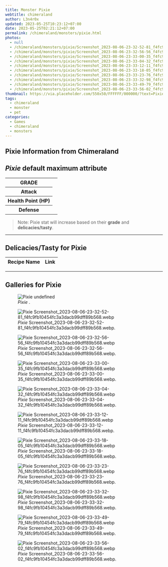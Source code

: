 ```yaml
---
title: Monster Pixie
webtitle: chimeraland
author: L3n4r0x
updated: 2023-05-25T10:23:12+07:00
date: 2023-05-25T02:21:12+07:00
permalink: /chimeraland/monsters/pixie.html
photos:
  - null
  - /chimeraland/monsters/pixie/Screenshot_2023-08-06-23-32-52-81_f4fc9fb10454fc3a3dacb99dff89b568.webp
  - /chimeraland/monsters/pixie/Screenshot_2023-08-06-23-32-56-56_f4fc9fb10454fc3a3dacb99dff89b568.webp
  - /chimeraland/monsters/pixie/Screenshot_2023-08-06-23-33-00-35_f4fc9fb10454fc3a3dacb99dff89b568.webp
  - /chimeraland/monsters/pixie/Screenshot_2023-08-06-23-33-04-32_f4fc9fb10454fc3a3dacb99dff89b568.webp
  - /chimeraland/monsters/pixie/Screenshot_2023-08-06-23-33-12-11_f4fc9fb10454fc3a3dacb99dff89b568.webp
  - /chimeraland/monsters/pixie/Screenshot_2023-08-06-23-33-18-05_f4fc9fb10454fc3a3dacb99dff89b568.webp
  - /chimeraland/monsters/pixie/Screenshot_2023-08-06-23-33-23-76_f4fc9fb10454fc3a3dacb99dff89b568.webp
  - /chimeraland/monsters/pixie/Screenshot_2023-08-06-23-33-32-98_f4fc9fb10454fc3a3dacb99dff89b568.webp
  - /chimeraland/monsters/pixie/Screenshot_2023-08-06-23-33-49-79_f4fc9fb10454fc3a3dacb99dff89b568.webp
  - /chimeraland/monsters/pixie/Screenshot_2023-08-06-23-33-56-02_f4fc9fb10454fc3a3dacb99dff89b568.webp
thumbnail: https://via.placeholder.com/550x50/FFFFFF/000000/?text=Pixie
tags:
  - chimeraland
  - monster
  - pet
categories:
  - Games
  - chimeraland
  - monsters
---
```


<link
  rel="stylesheet"
  href="https://rawcdn.githack.com/dimaslanjaka/Web-Manajemen/870a349/css/bootstrap-5-3-0-alpha3-wrapper.css"
/>
<section id="bootstrap-wrapper">
  <div data-bs-theme="dark">
    <h2>Pixie Information from Chimeraland</h2>
    <h2 id="attribute"><i>Pixie</i> default maximum attribute</h2>
    <div class="row">
      <div class="col mb-2">
        <div class="card">
          <div class="card-body">
            <table>
              <tr>
                <th>GRADE</th>
                <td><br /></td>
              </tr>
              <tr>
                <th>Attack</th>
                <td></td>
              </tr>
              <tr>
                <th>Health Point (HP)</th>
                <td></td>
              </tr>
              <tr>
                <th>Defense</th>
                <td></td>
              </tr>
            </table>
          </div>
        </div>
      </div>
    </div>
    <blockquote class="bd-callout bd-callout-warning">
      Note: Pixie stat will increase based on their <b>grade</b> and
      <b>delicacies/tasty</b>.
    </blockquote>
    <hr />
    <h2 id="delicacies">Delicacies/Tasty for Pixie</h2>
    <div class="card">
      <div class="card-body">
        <div class="table-responsive">
          <table class="table table-striped">
            <thead>
              <tr>
                <th>Recipe Name</th>
                <th>Link</th>
              </tr>
            </thead>
            <tbody></tbody>
          </table>
        </div>
      </div>
    </div>
    <hr />
    <div id="gallery">
      <h2>Galleries for Pixie</h2>
      <div class="row">
        <div class="col-lg-6 col-12">
          <figure>
            <img
              src="https://www.webmanajemen.com/undefined"
              alt="Pixie undefined"
            />
            <figcaption style="word-wrap: break-word">
              <i>Pixie</i> .
            </figcaption>
          </figure>
        </div>
        <div class="col-lg-6 col-12">
          <figure>
            <img
              src="https://www.webmanajemen.com/chimeraland/monsters/pixie/Screenshot_2023-08-06-23-32-52-81_f4fc9fb10454fc3a3dacb99dff89b568.webp"
              alt="Pixie Screenshot_2023-08-06-23-32-52-81_f4fc9fb10454fc3a3dacb99dff89b568.webp"
            />
            <figcaption style="word-wrap: break-word">
              <i>Pixie</i>
              Screenshot_2023-08-06-23-32-52-81_f4fc9fb10454fc3a3dacb99dff89b568.webp.
            </figcaption>
          </figure>
        </div>
        <div class="col-lg-6 col-12">
          <figure>
            <img
              src="https://www.webmanajemen.com/chimeraland/monsters/pixie/Screenshot_2023-08-06-23-32-56-56_f4fc9fb10454fc3a3dacb99dff89b568.webp"
              alt="Pixie Screenshot_2023-08-06-23-32-56-56_f4fc9fb10454fc3a3dacb99dff89b568.webp"
            />
            <figcaption style="word-wrap: break-word">
              <i>Pixie</i>
              Screenshot_2023-08-06-23-32-56-56_f4fc9fb10454fc3a3dacb99dff89b568.webp.
            </figcaption>
          </figure>
        </div>
        <div class="col-lg-6 col-12">
          <figure>
            <img
              src="https://www.webmanajemen.com/chimeraland/monsters/pixie/Screenshot_2023-08-06-23-33-00-35_f4fc9fb10454fc3a3dacb99dff89b568.webp"
              alt="Pixie Screenshot_2023-08-06-23-33-00-35_f4fc9fb10454fc3a3dacb99dff89b568.webp"
            />
            <figcaption style="word-wrap: break-word">
              <i>Pixie</i>
              Screenshot_2023-08-06-23-33-00-35_f4fc9fb10454fc3a3dacb99dff89b568.webp.
            </figcaption>
          </figure>
        </div>
        <div class="col-lg-6 col-12">
          <figure>
            <img
              src="https://www.webmanajemen.com/chimeraland/monsters/pixie/Screenshot_2023-08-06-23-33-04-32_f4fc9fb10454fc3a3dacb99dff89b568.webp"
              alt="Pixie Screenshot_2023-08-06-23-33-04-32_f4fc9fb10454fc3a3dacb99dff89b568.webp"
            />
            <figcaption style="word-wrap: break-word">
              <i>Pixie</i>
              Screenshot_2023-08-06-23-33-04-32_f4fc9fb10454fc3a3dacb99dff89b568.webp.
            </figcaption>
          </figure>
        </div>
        <div class="col-lg-6 col-12">
          <figure>
            <img
              src="https://www.webmanajemen.com/chimeraland/monsters/pixie/Screenshot_2023-08-06-23-33-12-11_f4fc9fb10454fc3a3dacb99dff89b568.webp"
              alt="Pixie Screenshot_2023-08-06-23-33-12-11_f4fc9fb10454fc3a3dacb99dff89b568.webp"
            />
            <figcaption style="word-wrap: break-word">
              <i>Pixie</i>
              Screenshot_2023-08-06-23-33-12-11_f4fc9fb10454fc3a3dacb99dff89b568.webp.
            </figcaption>
          </figure>
        </div>
        <div class="col-lg-6 col-12">
          <figure>
            <img
              src="https://www.webmanajemen.com/chimeraland/monsters/pixie/Screenshot_2023-08-06-23-33-18-05_f4fc9fb10454fc3a3dacb99dff89b568.webp"
              alt="Pixie Screenshot_2023-08-06-23-33-18-05_f4fc9fb10454fc3a3dacb99dff89b568.webp"
            />
            <figcaption style="word-wrap: break-word">
              <i>Pixie</i>
              Screenshot_2023-08-06-23-33-18-05_f4fc9fb10454fc3a3dacb99dff89b568.webp.
            </figcaption>
          </figure>
        </div>
        <div class="col-lg-6 col-12">
          <figure>
            <img
              src="https://www.webmanajemen.com/chimeraland/monsters/pixie/Screenshot_2023-08-06-23-33-23-76_f4fc9fb10454fc3a3dacb99dff89b568.webp"
              alt="Pixie Screenshot_2023-08-06-23-33-23-76_f4fc9fb10454fc3a3dacb99dff89b568.webp"
            />
            <figcaption style="word-wrap: break-word">
              <i>Pixie</i>
              Screenshot_2023-08-06-23-33-23-76_f4fc9fb10454fc3a3dacb99dff89b568.webp.
            </figcaption>
          </figure>
        </div>
        <div class="col-lg-6 col-12">
          <figure>
            <img
              src="https://www.webmanajemen.com/chimeraland/monsters/pixie/Screenshot_2023-08-06-23-33-32-98_f4fc9fb10454fc3a3dacb99dff89b568.webp"
              alt="Pixie Screenshot_2023-08-06-23-33-32-98_f4fc9fb10454fc3a3dacb99dff89b568.webp"
            />
            <figcaption style="word-wrap: break-word">
              <i>Pixie</i>
              Screenshot_2023-08-06-23-33-32-98_f4fc9fb10454fc3a3dacb99dff89b568.webp.
            </figcaption>
          </figure>
        </div>
        <div class="col-lg-6 col-12">
          <figure>
            <img
              src="https://www.webmanajemen.com/chimeraland/monsters/pixie/Screenshot_2023-08-06-23-33-49-79_f4fc9fb10454fc3a3dacb99dff89b568.webp"
              alt="Pixie Screenshot_2023-08-06-23-33-49-79_f4fc9fb10454fc3a3dacb99dff89b568.webp"
            />
            <figcaption style="word-wrap: break-word">
              <i>Pixie</i>
              Screenshot_2023-08-06-23-33-49-79_f4fc9fb10454fc3a3dacb99dff89b568.webp.
            </figcaption>
          </figure>
        </div>
        <div class="col-lg-6 col-12">
          <figure>
            <img
              src="https://www.webmanajemen.com/chimeraland/monsters/pixie/Screenshot_2023-08-06-23-33-56-02_f4fc9fb10454fc3a3dacb99dff89b568.webp"
              alt="Pixie Screenshot_2023-08-06-23-33-56-02_f4fc9fb10454fc3a3dacb99dff89b568.webp"
            />
            <figcaption style="word-wrap: break-word">
              <i>Pixie</i>
              Screenshot_2023-08-06-23-33-56-02_f4fc9fb10454fc3a3dacb99dff89b568.webp.
            </figcaption>
          </figure>
        </div>
      </div>
    </div>
  </div>
</section>